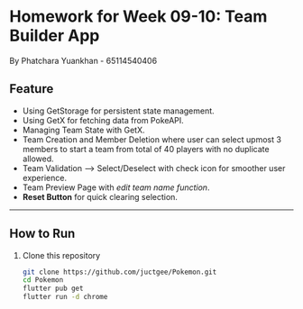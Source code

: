 # Homework for Week 09-10: Team Builder App

By Phatchara Yuankhan - 65114540406

## Feature
- Using GetStorage for persistent state management.
- Using GetX for fetching data from PokeAPI.
- Managing Team State with GetX.
- Team Creation and Member Deletion where user can select upmost 3 members to start a team from total of 40 players with no duplicate allowed.
- Team Validation --> Select/Deselect with check icon for smoother user experience.
- Team Preview Page with *edit team name function*.
- **Reset Button** for quick clearing selection.

---

## How to Run

1. Clone this repository  
   ```bash
   git clone https://github.com/juctgee/Pokemon.git
   cd Pokemon
   flutter pub get
   flutter run -d chrome


